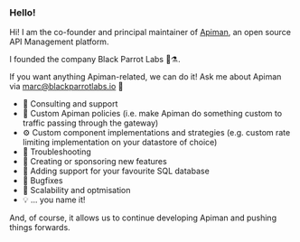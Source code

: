 ### Hello!

Hi! I am the co-founder and principal maintainer of [Apiman](https://www.github.com/apiman/apiman), an open source API Management platform.

I founded the company Black Parrot Labs 🦜⚗️.

If you want anything Apiman-related, we can do it! Ask me about Apiman via marc@blackparrotlabs.io 💬

* 💼 Consulting and support
* 👷 Custom Apiman policies (i.e. make Apiman do something custom to traffic passing through the gateway)
* ⚙️ Custom component implementations and strategies (e.g. custom rate limiting implementation on your datastore of choice)
* 🔎 Troubleshooting
* 🌱 Creating or sponsoring new features
* 💾 Adding support for your favourite SQL database
* 🐛 Bugfixes
* 🚀 Scalability and optmisation 
* 💡 ... you name it!

And, of course, it allows us to continue developing Apiman and pushing things forwards.
